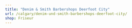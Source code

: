 ```yaml
---
title: "Denim & Smith Barbershops Deerfoot City"
url: /calgary/denim-und-smith-barbershops-deerfoot-city/
shop: Friseur
---
```

